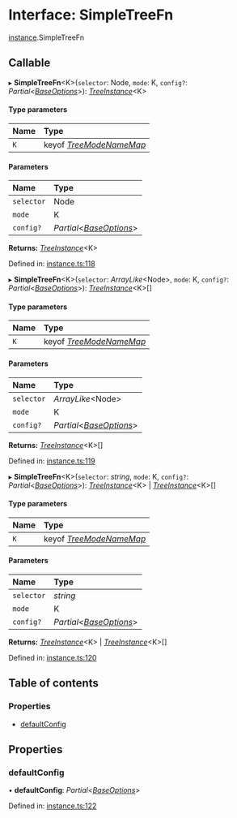 # Interface: SimpleTreeFn

[instance](../modules/instance.md).SimpleTreeFn

## Callable

▸ **SimpleTreeFn**<K\>(`selector`: Node, `mode`: K, `config?`: *Partial*<[*BaseOptions*](options.baseoptions.md)\>): [*TreeInstance*](instance.treeinstance.md)<K\>

#### Type parameters

| Name | Type |
| :------ | :------ |
| `K` | keyof [*TreeModeNameMap*](instance.treemodenamemap.md) |

#### Parameters

| Name | Type |
| :------ | :------ |
| `selector` | Node |
| `mode` | K |
| `config?` | *Partial*<[*BaseOptions*](options.baseoptions.md)\> |

**Returns:** [*TreeInstance*](instance.treeinstance.md)<K\>

Defined in: [instance.ts:118](https://github.com/ckotzbauer/simple-tree-component/blob/41bd8da/src/types/instance.ts#L118)

▸ **SimpleTreeFn**<K\>(`selector`: *ArrayLike*<Node\>, `mode`: K, `config?`: *Partial*<[*BaseOptions*](options.baseoptions.md)\>): [*TreeInstance*](instance.treeinstance.md)<K\>[]

#### Type parameters

| Name | Type |
| :------ | :------ |
| `K` | keyof [*TreeModeNameMap*](instance.treemodenamemap.md) |

#### Parameters

| Name | Type |
| :------ | :------ |
| `selector` | *ArrayLike*<Node\> |
| `mode` | K |
| `config?` | *Partial*<[*BaseOptions*](options.baseoptions.md)\> |

**Returns:** [*TreeInstance*](instance.treeinstance.md)<K\>[]

Defined in: [instance.ts:119](https://github.com/ckotzbauer/simple-tree-component/blob/41bd8da/src/types/instance.ts#L119)

▸ **SimpleTreeFn**<K\>(`selector`: *string*, `mode`: K, `config?`: *Partial*<[*BaseOptions*](options.baseoptions.md)\>): [*TreeInstance*](instance.treeinstance.md)<K\> \| [*TreeInstance*](instance.treeinstance.md)<K\>[]

#### Type parameters

| Name | Type |
| :------ | :------ |
| `K` | keyof [*TreeModeNameMap*](instance.treemodenamemap.md) |

#### Parameters

| Name | Type |
| :------ | :------ |
| `selector` | *string* |
| `mode` | K |
| `config?` | *Partial*<[*BaseOptions*](options.baseoptions.md)\> |

**Returns:** [*TreeInstance*](instance.treeinstance.md)<K\> \| [*TreeInstance*](instance.treeinstance.md)<K\>[]

Defined in: [instance.ts:120](https://github.com/ckotzbauer/simple-tree-component/blob/41bd8da/src/types/instance.ts#L120)

## Table of contents

### Properties

- [defaultConfig](instance.simpletreefn.md#defaultconfig)

## Properties

### defaultConfig

• **defaultConfig**: *Partial*<[*BaseOptions*](options.baseoptions.md)\>

Defined in: [instance.ts:122](https://github.com/ckotzbauer/simple-tree-component/blob/41bd8da/src/types/instance.ts#L122)
